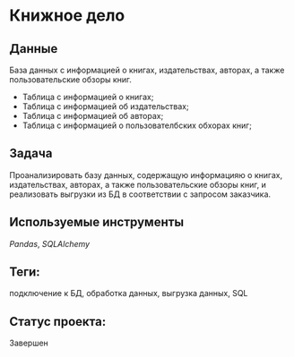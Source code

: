 # Книжное дело

## Данные

База данных с информацией о книгах, издательствах, авторах, а также пользовательские обзоры книг.

* Таблица с информацией о книгах;
* Таблица с информацией об издательствах;
* Таблица с информацией об авторах;
* Таблица  с информацией о пользователбских обхорах книг;

## Задача

Проанализировать базу данных, содержащую информацияю о книгах, издательствах, авторах, а также пользовательские обзоры книг, и реализовать выгрузки из БД в соответствии с запросом заказчика.

## Используемые инструменты

_Pandas_, _SQLAlchemy_

## Теги:
подключение к БД, обработка данных, выгрузка данных, SQL

## Статус проекта:
Завершен


